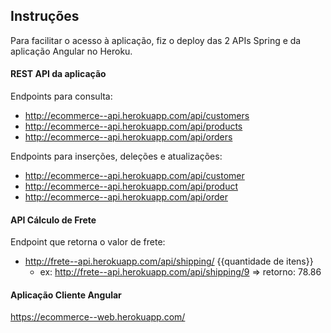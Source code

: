 ## Instruções

Para facilitar o acesso à aplicação, fiz o deploy das 2 APIs Spring e da aplicação Angular no Heroku.

#### REST API da aplicação

  Endpoints para consulta:
  - http://ecommerce--api.herokuapp.com/api/customers
  - http://ecommerce--api.herokuapp.com/api/products
  - http://ecommerce--api.herokuapp.com/api/orders

  Endpoints para inserções, deleções e atualizações:
  - http://ecommerce--api.herokuapp.com/api/customer
  - http://ecommerce--api.herokuapp.com/api/product
  - http://ecommerce--api.herokuapp.com/api/order

#### API Cálculo de Frete

  Endpoint que retorna o valor de frete:
  - http://frete--api.herokuapp.com/api/shipping/ {{quantidade de itens}}
    - ex: http://frete--api.herokuapp.com/api/shipping/9 => retorno: 78.86
    
    
#### Aplicação Cliente Angular

  https://ecommerce--web.herokuapp.com/
  
 
